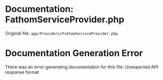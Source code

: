 # Documentation: FathomServiceProvider.php

Original file: `app/Providers/FathomServiceProvider.php`

# Documentation Generation Error

There was an error generating documentation for this file: Unexpected API response format
